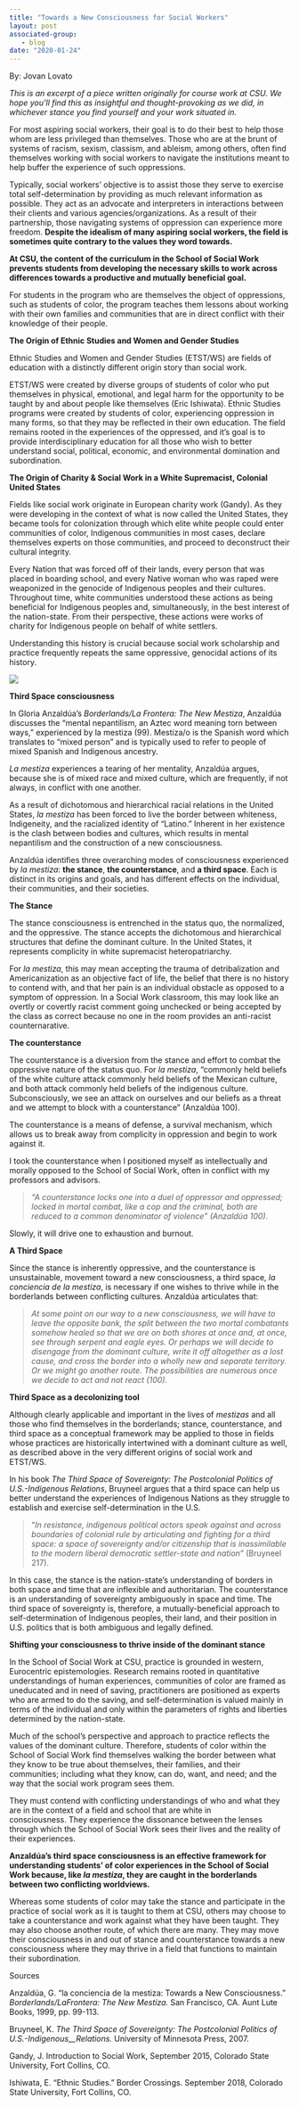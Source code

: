 ```yaml
---
title: "Towards a New Consciousness for Social Workers"
layout: post
associated-group:
   - blog
date: "2020-01-24"
---
```


By: Jovan Lovato

_This is an excerpt of a piece written originally for course work at CSU. We hope you'll find this as insightful and thought-provoking as we did, in whichever stance you find yourself and your work situated in._

For most aspiring social workers, their goal is to do their best to help those whom are less privileged than themselves. Those who are at the brunt of systems of racism, sexism, classism, and ableism, among others, often find themselves working with social workers to navigate the institutions meant to help buffer the experience of such oppressions.

Typically, social workers’ objective is to assist those they serve to exercise total self-determination by providing as much relevant information as possible. They act as an advocate and interpreters in interactions between their clients and various agencies/organizations. As a result of their partnership, those navigating systems of oppression can experience more freedom. **Despite the idealism of many aspiring social workers, the field is sometimes quite contrary to the values they word towards.**

**At CSU, the content of the curriculum in the School of Social Work prevents students from developing the necessary skills to work across differences towards a productive and mutually beneficial goal.**

For students in the program who are themselves the object of oppressions, such as students of color, the program teaches them lessons about working with their own families and communities that are in direct conflict with their knowledge of their people. 

**The Origin of Ethnic Studies and Women and Gender Studies**

Ethnic Studies and Women and Gender Studies (ETST/WS) are fields of education with a distinctly different origin story than social work.

ETST/WS were created by diverse groups of students of color who put themselves in physical, emotional, and legal harm for the opportunity to be taught by and about people like themselves (Eric Ishiwata). Ethnic Studies programs were created by students of color, experiencing oppression in many forms, so that they may be reflected in their own education. The field remains rooted in the experiences of the oppressed, and it’s goal is to provide interdisciplinary education for all those who wish to better understand social, political, economic, and environmental domination and subordination. 

**The Origin of Charity & Social Work in a White Supremacist, Colonial United States**

Fields like social work originate in European charity work (Gandy). As they were developing in the context of what is now called the United States, they became tools for colonization through which elite white people could enter communities of color, Indigenous communities in most cases, declare themselves experts on those communities, and proceed to deconstruct their cultural integrity.

Every Nation that was forced off of their lands, every person that was placed in boarding school, and every Native woman who was raped were weaponized in the genocide of Indigenous peoples and their cultures. Throughout time, white communities understood these actions as being beneficial for Indigenous peoples and, simultaneously, in the best interest of the nation-state. From their perspective, these actions were works of charity for Indigenous people on behalf of white settlers. 

Understanding this history is crucial because social work scholarship and practice frequently repeats the same oppressive, genocidal actions of its history.

![](/media/Untitled.png)

**Third Space consciousness**

In Gloria Anzaldúa’s _Borderlands/La Frontera: The New Mestiza_, Anzaldúa discusses the “mental nepantilism, an Aztec word meaning torn between ways,” experienced by la mestiza (99). Mestiza/o is the Spanish word which translates to “mixed person” and is typically used to refer to people of mixed Spanish and Indigenous ancestry.

_La mestiza_ experiences a tearing of her mentality, Anzaldúa argues, because she is of mixed race and mixed culture, which are frequently, if not always, in conflict with one another. 

As a result of dichotomous and hierarchical racial relations in the United States, _la mestiza_ has been forced to live the border between whiteness, Indigeneity, and the racialized identity of “Latino.” Inherent in her existence is the clash between bodies and cultures, which results in mental nepantilism and the construction of a new consciousness.

Anzaldúa identifies three overarching modes of consciousness experienced by _la mestiza_: **the stance**, **the counterstance**, and **a third space**. Each is distinct in its origins and goals, and has different effects on the individual, their communities, and their societies.

**The Stance**

The stance consciousness is entrenched in the status quo, the normalized, and the oppressive. The stance accepts the dichotomous and hierarchical structures that define the dominant culture. In the United States, it represents complicity in white supremacist heteropatriarchy.

For _la mestiza_, this may mean accepting the trauma of detribalization and Americanization as an objective fact of life, the belief that there is no history to contend with, and that her pain is an individual obstacle as opposed to a symptom of oppression. In a Social Work classroom, this may look like an overtly or covertly racist comment going unchecked or being accepted by the class as correct because no one in the room provides an anti-racist counternarative.

**The counterstance**

The counterstance is a diversion from the stance and effort to combat the oppressive nature of the status quo. For _la mestiza_, “commonly held beliefs of the white culture attack commonly held beliefs of the Mexican culture, and both attack commonly held beliefs of the indigenous culture. Subconsciously, we see an attack on ourselves and our beliefs as a threat and we attempt to block with a counterstance” (Anzaldúa 100).

The counterstance is a means of defense, a survival mechanism, which allows us to break away from complicity in oppression and begin to work against it.

I took the counterstance when I positioned myself as intellectually and morally opposed to the School of Social Work, often in conflict with my professors and advisors.

> _“A counterstance locks one into a duel of oppressor and oppressed; locked in mortal combat, like a cop and the criminal, both are reduced to a common denominator of violence” (Anzaldúa 100)._

Slowly, it will drive one to exhaustion and burnout. 

**A Third Space**

Since the stance is inherently oppressive, and the counterstance is unsustainable, movement toward a new consciousness, a third space, _la conciencia de la mestiza_, is necessary if one wishes to thrive while in the borderlands between conflicting cultures. Anzaldúa articulates that:

> _At some point on our way to a new consciousness, we will have to leave the opposite bank, the split between the two mortal combatants somehow healed so that we are on both shores at once and, at once, see through serpent and eagle eyes. Or perhaps we will decide to disengage from the dominant culture, write it off altogether as a lost cause, and cross the border into a wholly new and separate territory. Or we might go another route. The possibilities are numerous once we decide to act and not react (100)._

**Third Space as a decolonizing tool**

Although clearly applicable and important in the lives of _mestizas_ and all those who find themselves in the borderlands; stance, counterstance, and third space as a conceptual framework may be applied to those in fields whose practices are historically intertwined with a dominant culture as well, as described above in the very different origins of social work and ETST/WS. 

In his book _The Third Space of Sovereignty: The Postcolonial Politics of U.S.-Indigenous Relations_, Bruyneel argues that a third space can help us better understand the experiences of Indigenous Nations as they struggle to establish and exercise self-determination in the U.S.

> “_In resistance, indigenous political actors speak against and across boundaries of colonial rule by articulating and fighting for a third space: a space of sovereignty and/or citizenship that is inassimilable to the modern liberal democratic settler-state and nation”_ (Bruyneel 217).

In this case, the stance is the nation-state’s understanding of borders in both space and time that are inflexible and authoritarian. The counterstance is an understanding of sovereignty ambiguously in space and time. The third space of sovereignty is, therefore, a mutually-beneficial approach to self-determination of Indigenous peoples, their land, and their position in U.S. politics that is both ambiguous and legally defined. 

**Shifting your consciousness to thrive inside of the dominant stance**

In the School of Social Work at CSU, practice is grounded in western, Eurocentric epistemologies. Research remains rooted in quantitative understandings of human experiences, communities of color are framed as uneducated and in need of saving, practitioners are positioned as experts who are armed to do the saving, and self-determination is valued mainly in terms of the individual and only within the parameters of rights and liberties determined by the nation-state.

Much of the school’s perspective and approach to practice reflects the values of the dominant culture. Therefore, students of color within the School of Social Work find themselves walking the border between what they know to be true about themselves, their families, and their communities; including what they know, can do, want, and need; and the way that the social work program sees them.

They must contend with conflicting understandings of who and what they are in the context of a field and school that are white in consciousness. They experience the dissonance between the lenses through which the School of Social Work sees their lives and the reality of their experiences.

**Anzaldúa’s third space consciousness is an effective framework for understanding students’ of color experiences in the School of Social Work because, like _la mestiza_, they are caught in the borderlands between two conflicting worldviews.**

Whereas some students of color may take the stance and participate in the practice of social work as it is taught to them at CSU, others may choose to take a counterstance and work against what they have been taught. They may also choose another route, of which there are many. They may move their consciousness in and out of stance and counterstance towards a new consciousness where they may thrive in a field that functions to maintain their subordination.

Sources

Anzaldúa, G. “la conciencia de la mestiza: Towards a New Consciousness.” _Borderlands/LaFrontera: The New Mestiza._ San Francisco, CA. Aunt Lute Books, 1999, pp. 99-113.

Bruyneel, K. _The Third Space of Sovereignty: The Postcolonial Politics of U.S.-Indigenous__Relations._ University of Minnesota Press, 2007.

Gandy, J. Introduction to Social Work, September 2015, Colorado State University, Fort Collins, CO.

Ishiwata, E. “Ethnic Studies.” Border Crossings. September 2018, Colorado State University, Fort Collins, CO.

